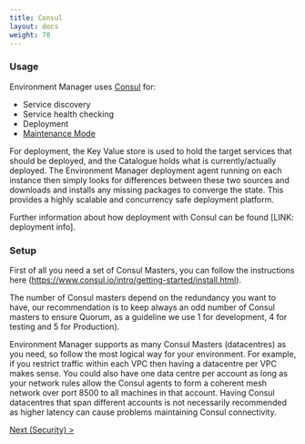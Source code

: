 ```yaml
---
title: Consul
layout: docs
weight: 70
---
```


### Usage

Environment Manager uses [Consul](https://www.consul.io/) for:

- Service discovery
- Service health checking
- Deployment
- [Maintenance Mode](https://www.consul.io/docs/commands/maint.html)

For deployment, the Key Value store is used to hold the target services that should be deployed, and the Catalogue holds what is currently/actually deployed. The Environment Manager deployment agent running on each instance then simply looks for differences between these two sources and downloads and installs any missing packages to converge the state. This provides a highly scalable and concurrency safe deployment platform.

Further information about how deployment with Consul can be found [LINK: deployment info].

### Setup

First of all you need a set of Consul Masters, you can follow the instructions here (https://www.consul.io/intro/getting-started/install.html).

The number of Consul masters depend on the redundancy you want to have, our recommendation is to keep always an odd number of Consul masters to ensure Quorum, as a guideline we use 1 for development, 4 for testing and 5 for Production).

Environment Manager supports as many Consul Masters (datacentres) as you need, so follow the most logical way for your environment. For example, if you restrict traffic within each VPC then having a datacentre per VPC makes sense. You could also have one data centre per account as long as your network rules allow the Consul agents to form a coherent mesh network over port 8500 to all machines in that account. Having Consul datacentres that span different accounts is not necessarily recommended as higher latency can cause problems maintaining Consul connectivity.

[Next (Security) >](/environment-manager/docs/setup/security)
